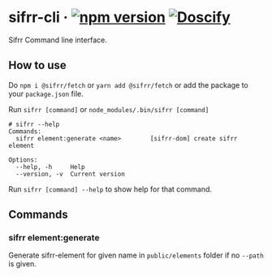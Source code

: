# sifrr-cli · [![npm version](https://img.shields.io/npm/v/@sifrr/cli.svg)](https://www.npmjs.com/package/@sifrr/cli) [![Doscify](https://img.shields.io/badge/API%20docs-Docsify-red.svg)](https://sifrr.github.io/sifrr/#/./packages/server/sifrr-cli/)

Sifrr Command line interface.

## How to use

Do `npm i @sifrr/fetch` or `yarn add @sifrr/fetch` or add the package to your `package.json` file.

Run `sifrr [command]` or `node_modules/.bin/sifrr [command]`

```terminal
# sifrr --help
Commands:
  sifrr element:generate <name>        [sifrr-dom] create sifrr element

Options:
  --help, -h     Help
  --version, -v  Current version                                  
```

Run `sifrr [command] --help` to show help for that command.

## Commands

### sifrr element:generate <name>

Generate sifrr-element for given name in `public/elements` folder if no `--path` is given.
